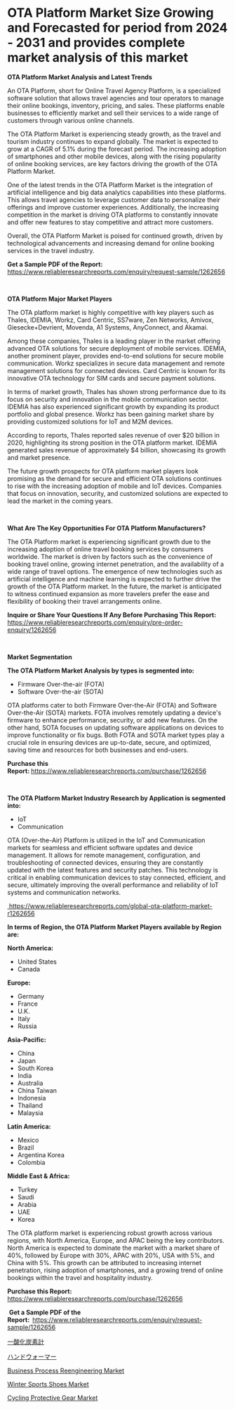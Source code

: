 <p><h1>OTA Platform Market Size Growing and Forecasted for period from 2024 - 2031 and provides complete market analysis of this market</h1></p><p><strong>OTA Platform Market Analysis and Latest Trends</strong></p>
<p><p>An OTA Platform, short for Online Travel Agency Platform, is a specialized software solution that allows travel agencies and tour operators to manage their online bookings, inventory, pricing, and sales. These platforms enable businesses to efficiently market and sell their services to a wide range of customers through various online channels.</p><p>The OTA Platform Market is experiencing steady growth, as the travel and tourism industry continues to expand globally. The market is expected to grow at a CAGR of 5.1% during the forecast period. The increasing adoption of smartphones and other mobile devices, along with the rising popularity of online booking services, are key factors driving the growth of the OTA Platform Market.</p><p>One of the latest trends in the OTA Platform Market is the integration of artificial intelligence and big data analytics capabilities into these platforms. This allows travel agencies to leverage customer data to personalize their offerings and improve customer experiences. Additionally, the increasing competition in the market is driving OTA platforms to constantly innovate and offer new features to stay competitive and attract more customers. </p><p>Overall, the OTA Platform Market is poised for continued growth, driven by technological advancements and increasing demand for online booking services in the travel industry.</p></p>
<p><strong>Get a Sample PDF of the Report:&nbsp;</strong> <a href="https://www.reliableresearchreports.com/enquiry/request-sample/1262656">https://www.reliableresearchreports.com/enquiry/request-sample/1262656</a></p>
<p>&nbsp;</p>
<p><strong>OTA Platform Major Market Players</strong></p>
<p><p>The OTA platform market is highly competitive with key players such as Thales, IDEMIA, Workz, Card Centric, SS7ware, Zen Networks, Amivox, Giesecke+Devrient, Movenda, A1 Systems, AnyConnect, and Akamai. </p><p>Among these companies, Thales is a leading player in the market offering advanced OTA solutions for secure deployment of mobile services. IDEMIA, another prominent player, provides end-to-end solutions for secure mobile communication. Workz specializes in secure data management and remote management solutions for connected devices. Card Centric is known for its innovative OTA technology for SIM cards and secure payment solutions.</p><p>In terms of market growth, Thales has shown strong performance due to its focus on security and innovation in the mobile communication sector. IDEMIA has also experienced significant growth by expanding its product portfolio and global presence. Workz has been gaining market share by providing customized solutions for IoT and M2M devices.</p><p>According to reports, Thales reported sales revenue of over $20 billion in 2020, highlighting its strong position in the OTA platform market. IDEMIA generated sales revenue of approximately $4 billion, showcasing its growth and market presence. </p><p>The future growth prospects for OTA platform market players look promising as the demand for secure and efficient OTA solutions continues to rise with the increasing adoption of mobile and IoT devices. Companies that focus on innovation, security, and customized solutions are expected to lead the market in the coming years.</p></p>
<p>&nbsp;</p>
<p><strong>What Are The Key Opportunities For OTA Platform Manufacturers?</strong></p>
<p><p>The OTA Platform market is experiencing significant growth due to the increasing adoption of online travel booking services by consumers worldwide. The market is driven by factors such as the convenience of booking travel online, growing internet penetration, and the availability of a wide range of travel options. The emergence of new technologies such as artificial intelligence and machine learning is expected to further drive the growth of the OTA Platform market. In the future, the market is anticipated to witness continued expansion as more travelers prefer the ease and flexibility of booking their travel arrangements online.</p></p>
<p><strong>Inquire or Share Your Questions If Any Before Purchasing This Report:</strong> <a href="https://www.reliableresearchreports.com/enquiry/pre-order-enquiry/1262656">https://www.reliableresearchreports.com/enquiry/pre-order-enquiry/1262656</a></p>
<p>&nbsp;</p>
<p><strong>Market Segmentation</strong></p>
<p><strong>The OTA Platform Market Analysis by types is segmented into:</strong></p>
<p><ul><li>Firmware Over-the-air (FOTA)</li><li>Software Over-the-air (SOTA)</li></ul></p>
<p><p>OTA platforms cater to both Firmware Over-the-Air (FOTA) and Software Over-the-Air (SOTA) markets. FOTA involves remotely updating a device's firmware to enhance performance, security, or add new features. On the other hand, SOTA focuses on updating software applications on devices to improve functionality or fix bugs. Both FOTA and SOTA market types play a crucial role in ensuring devices are up-to-date, secure, and optimized, saving time and resources for both businesses and end-users.</p></p>
<p><strong>Purchase this Report:&nbsp;</strong><a href="https://www.reliableresearchreports.com/purchase/1262656">https://www.reliableresearchreports.com/purchase/1262656</a></p>
<p>&nbsp;</p>
<p><strong>The OTA Platform Market Industry Research by Application is segmented into:</strong></p>
<p><ul><li>IoT</li><li>Communication</li></ul></p>
<p><p>OTA (Over-the-Air) Platform is utilized in the IoT and Communication markets for seamless and efficient software updates and device management. It allows for remote management, configuration, and troubleshooting of connected devices, ensuring they are constantly updated with the latest features and security patches. This technology is critical in enabling communication devices to stay connected, efficient, and secure, ultimately improving the overall performance and reliability of IoT systems and communication networks.</p></p>
<p><a href="https://www.reliableresearchreports.com/global-ota-platform-market-r1262656">&nbsp;https://www.reliableresearchreports.com/global-ota-platform-market-r1262656</a></p>
<p><strong>In terms of Region, the OTA Platform Market Players available by Region are:</strong></p>
<p>
    <p> <strong> North America: </strong>
        <ul>
            <li>United States</li>
            <li>Canada</li>
        </ul>
        </p> 
    <p> <strong> Europe: </strong>
        <ul>
            <li>Germany</li>
            <li>France</li>
            <li>U.K.</li>
            <li>Italy</li>
            <li>Russia</li>
        </ul>
        </p> 
    <p> <strong> Asia-Pacific: </strong>
        <ul>
            <li>China</li>
            <li>Japan</li>
            <li>South Korea</li>
            <li>India</li>
            <li>Australia</li>
            <li>China Taiwan</li>
            <li>Indonesia</li>
            <li>Thailand</li>
            <li>Malaysia</li>
        </ul>
        </p> 
    <p> <strong> Latin America: </strong>
        <ul>
            <li>Mexico</li>
            <li>Brazil</li>
            <li>Argentina Korea</li>
            <li>Colombia</li>
        </ul>
        </p> 
    <p> <strong> Middle East & Africa: </strong>
        <ul>
            <li>Turkey</li>
            <li>Saudi</li>
            <li>Arabia</li>
            <li>UAE</li>
            <li>Korea</li>
        </ul>
    </p>
    </p>
<p><p>The OTA platform market is experiencing robust growth across various regions, with North America, Europe, and APAC being the key contributors. North America is expected to dominate the market with a market share of 40%, followed by Europe with 30%, APAC with 20%, USA with 5%, and China with 5%. This growth can be attributed to increasing internet penetration, rising adoption of smartphones, and a growing trend of online bookings within the travel and hospitality industry.</p></p>
<p><strong>Purchase this Report: </strong><a href="https://www.reliableresearchreports.com/purchase/1262656">https://www.reliableresearchreports.com/purchase/1262656</a></p>
<p>&nbsp;<strong>Get a Sample PDF of the Report:&nbsp;&nbsp;</strong><a href="https://www.reliableresearchreports.com/enquiry/request-sample/1262656">https://www.reliableresearchreports.com/enquiry/request-sample/1262656</a></p>
<p><strong></strong></p>
<p><p><a href="https://github.com/one-cool-chick/Market-Research-Report-List-1/blob/main/38264729038.md">一酸化炭素計</a></p><p><a href="https://github.com/luffiazaza/Market-Research-Report-List-1/blob/main/47348379037.md">ハンドウォーマー</a></p><p><a href="https://github.com/gladysalidde/Market-Research-Report-List-1/blob/main/business-process-reengineering-market.md">Business Process Reengineering Market</a></p><p><a href="https://issuu.com/reportprime-2/docs/winter-sports-shoes-market-size-2030.pptx">Winter Sports Shoes Market</a></p><p><a href="https://issuu.com/reportprime-2/docs/cycling-protective-gear-market-size-2030.pptx">Cycling Protective Gear Market</a></p></p>